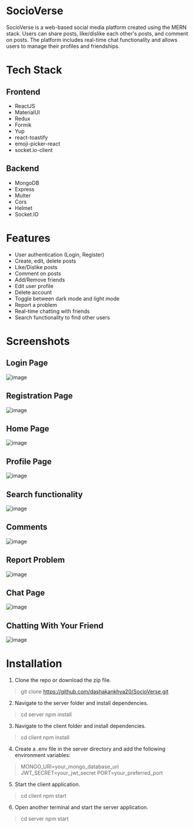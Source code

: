 # SocioVerse
SocioVerse is a web-based social media platform created using the MERN stack. Users can share posts, like/dislike each other's posts, and comment on posts. The platform includes real-time chat functionality and allows users to manage their profiles and friendships.

# Tech Stack
## Frontend
- ReactJS
- MaterialUI
- Redux
- Formik
- Yup
- react-toastify
- emoji-picker-react
- socket.io-client
## Backend
- MongoDB
- Express
- Multer
- Cors
- Helmet
- Socket.IO

# Features 
- User authentication (Login, Register)
- Create, edit, delete posts
- Like/Dislike posts
- Comment on posts
- Add/Remove friends
- Edit user profile
- Delete account
- Toggle between dark mode and light mode
- Report a problem
- Real-time chatting with friends
- Search functionality to find other users

# Screenshots

## Login Page
![image](https://github.com/dashakankhya20/SocioVerse/assets/144155014/b8f7ab52-f132-4ed6-a679-c188319bc0ee)

## Registration Page
![image](https://github.com/dashakankhya20/SocioVerse/assets/144155014/9dfe3ceb-aacb-4220-b27a-8255e9a05a73)

## Home Page 
![image](https://github.com/dashakankhya20/SocioVerse/assets/144155014/72c04a99-ac6d-48f2-a2b2-8a56d858978a)

## Profile Page 
![image](https://github.com/dashakankhya20/SocioVerse/assets/144155014/fdb91b80-aacd-4104-9697-c7a8e11d2c04)

## Search functionality
![image](https://github.com/dashakankhya20/SocioVerse/assets/144155014/ce5eb876-0cb6-4c17-9d30-b268ac0d813f)

## Comments
![image](https://github.com/dashakankhya20/SocioVerse/assets/144155014/dce39804-12ae-4f71-a6ba-5feb0f38e068)

## Report Problem
![image](https://github.com/dashakankhya20/SocioVerse/assets/144155014/a31aa17f-efad-4d46-94ef-1ebab9ade485)

## Chat Page
![image](https://github.com/dashakankhya20/SocioVerse/assets/144155014/4f58493f-4e49-4cc9-88b1-b5dbd5b3b955)

## Chatting With Your Friend
![image](https://github.com/dashakankhya20/SocioVerse/assets/144155014/04f1a0a3-b092-431a-8b2b-97c72b237ab4)


# Installation 
1. Clone the repo or download the zip file.
> git clone https://github.com/dashakankhya20/SocioVerse.git
2. Navigate to the server folder and install dependencies.
> cd server 
> npm install
3. Navigate to the client folder and install dependencies.
> cd client
> npm install
4. Create a .env file in the server directory and add the following environment variables:
> MONGO_URI=your_mongo_database_uri
> JWT_SECRET=your_jwt_secret
> PORT=your_preferred_port 
5. Start the client application.
> cd client
> npm start
6. Open another terminal and start the server application.
> cd server
> npm start
